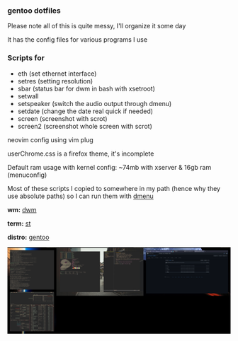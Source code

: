 ### gentoo dotfiles
Please note all of this is quite messy, I'll organize it some day 

It has the config files for various programs I use

### Scripts for
* eth (set ethernet interface)
* setres (setting resolution)
* sbar (status bar for dwm in bash with xsetroot)
* setwall 
* setspeaker (switch the audio output through dmenu)
* setdate (change the date real quick if needed)
* screen (screenshot with scrot)
* screen2 (screenshot whole screen with scrot)

neovim config using vim plug

userChrome.css is a firefox theme, it's incomplete

Default ram usage with kernel config: ~74mb with xserver & 16gb ram (menuconfig)

Most of these scripts I copied to somewhere in my path (hence why they use absolute paths) so I can run them with [dmenu](https://github.com/NotCreative21/dmenu)

**wm:** [dwm](https://github.com/NotCreative21/dwm)

**term:** [st](https://github.com/NotCreative21/st)

**distro:** [gentoo](https://www.gentoo.org/)

![ricepng](./ricey.png)
